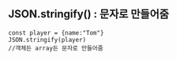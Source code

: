 ## JSON.stringify() : 문자로 만들어줌
```
const player = {name:"Tom"}
JSON.stringify(player)
//객체든 array든 문자로 만들어줌
```
